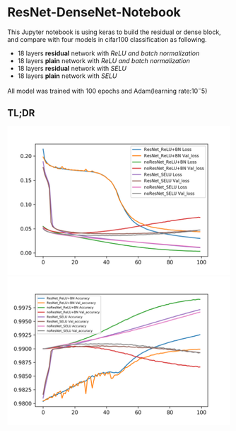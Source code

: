# ResNet-DenseNet-Notebook
This Jupyter notebook is using keras to build the residual or dense block, and compare with four models in cifar100 classification as following.
- 18 layers **residual** network with *ReLU and batch normalization*
- 18 layers **plain** network with *ReLU and batch normalization*
- 18 layers **residual** network with *SELU*
- 18 layers **plain** network with *SELU*

All model was trained with 100 epochs and Adam(learning rate:$10^-5$)
## TL;DR
![Loss](./Loss.png )
![Accuracy](./Acc.png)
